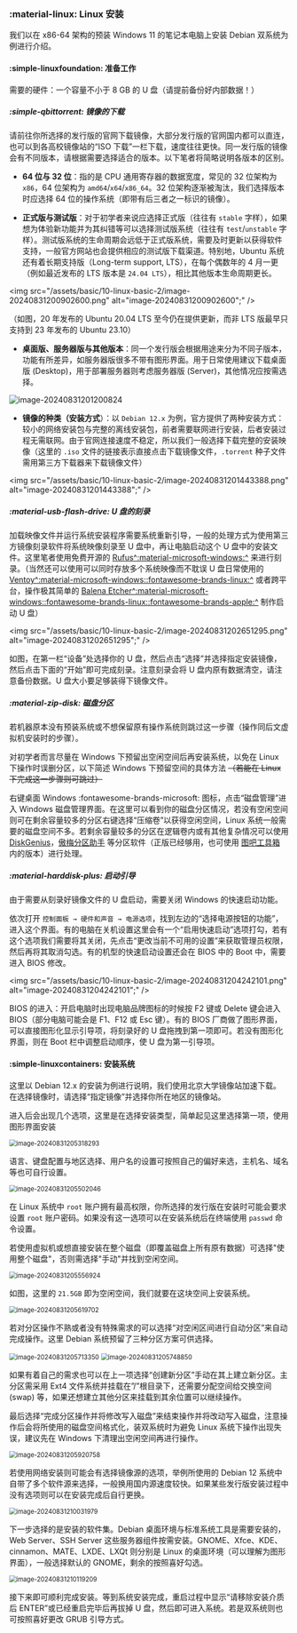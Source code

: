 ### :material-linux: Linux 安装

我们以在 x86-64 架构的预装 Windows 11 的笔记本电脑上安装 Debian 双系统为例进行介绍。

#### :simple-linuxfoundation: 准备工作

需要的硬件：一个容量不小于 8 GB 的 U 盘（请提前备份好内部数据！）

##### :simple-qbittorrent: 镜像的下载

请前往你所选择的发行版的官网下载镜像，大部分发行版的官网国内都可以直连，也可以到各高校镜像站的“ISO 下载”一栏下载，速度往往更快。同一发行版的镜像会有不同版本，请根据需要选择适合的版本。以下笔者将简略说明各版本的区别。

- **64 位与 32 位**：指的是 CPU 通用寄存器的数据宽度，常见的 32 位架构为 `x86`，64 位架构为 `amd64`/`x64`/`x86_64`。32 位架构逐渐被淘汰，我们选择版本时应选择 64 位的操作系统（即带有后三者之一标识的镜像）。

- **正式版与测试版**：对于初学者来说应选择正式版（往往有 `stable` 字样），如果想为体验新功能并为其纠错等可以选择测试版系统（往往有 `test`/`unstable` 字样）。测试版系统的生命周期会远低于正式版系统，需要及时更新以获得软件支持，一般官方网站也会提供相应的测试版下载渠道。特别地，Ubuntu 系统还有着长期支持版（Long-term support, LTS），在每个偶数年的 4 月一更（例如最近发布的 LTS 版本是 `24.04 LTS`），相比其他版本生命周期更长。

<img src="/assets/basic/10-linux-basic-2/image-20240831200902600.png" alt="image-20240831200902600";" />

（如图，20 年发布的 Ubuntu 20.04 LTS 至今仍在提供更新，而非 LTS 版最早只支持到 23 年发布的 Ubuntu 23.10）

- **桌面版、服务器版与其他版本**：同一个发行版会根据用途来分为不同子版本，功能有所差异，如服务器版很多不带有图形界面。用于日常使用建议下载桌面版 (Desktop)，用于部署服务器则考虑服务器版 (Server)，其他情况应按需选择。

![image-20240831201200824](/assets/basic/10-linux-basic-2/image-20240831201200824.png)

- **镜像的种类（安装方式**）：以 `Debian 12.x` 为例，官方提供了两种安装方式：较小的网络安装包与完整的离线安装包，前者需要联网进行安装，后者安装过程无需联网。由于官网连接速度不稳定，所以我们一般选择下载完整的安装映像（这里的 `.iso` 文件的链接表示直接点击下载镜像文件，`.torrent` 种子文件需用第三方下载器来下载镜像文件）

<img src="/assets/basic/10-linux-basic-2/image-20240831201443388.png" alt="image-20240831201443388";" />

##### :material-usb-flash-drive: U 盘的刻录

加载映像文件并运行系统安装程序需要系统重新引导，一般的处理方式为使用第三方镜像刻录软件将系统映像刻录至 U 盘中，再让电脑启动这个 U 盘中的安装文件。这里笔者使用免费开源的 [Rufus^:material-microsoft-windows:^](https://rufus.ie/zh/) 来进行刻录。（当然还可以使用可以同时存放多个系统映像而不耽误 U 盘日常使用的 [Ventoy^:material-microsoft-windows::fontawesome-brands-linux:^](https://www.ventoy.net/cn/index.html) 或者跨平台，操作极其简单的 [Balena Etcher^:material-microsoft-windows::fontawesome-brands-linux::fontawesome-brands-apple:^](https://etcher.balena.io/) 制作启动 U 盘）

<img src="/assets/basic/10-linux-basic-2/image-20240831202651295.png" alt="image-20240831202651295";" />

如图，在第一栏“设备”处选择你的 U 盘，然后点击“选择”并选择指定安装镜像，然后点击下面的“开始”即可完成刻录。注意刻录会将 U 盘内原有数据清空，请注意备份数据。U 盘大小要足够装得下镜像文件。

##### :material-zip-disk: 磁盘分区

若机器原本没有预装系统或不想保留原有操作系统则跳过这一步骤（操作同后文虚拟机安装时的步骤）。

对初学者而言尽量在 Windows 下预留出空闲空间后再安装系统，以免在 Linux 下操作时误删分区，以下简述 Windows 下预留空间的具体方法 ~~（若能在 Linux 下完成这一步骤则可跳过）~~

右键桌面 Windows :fontawesome-brands-microsoft: 图标，点击“磁盘管理”进入 Windows 磁盘管理界面。在这里可以看到你的磁盘分区情况，若没有空闲空间则可在剩余容量较多的分区右键选择“压缩卷”以获得空闲空间，Linux 系统一般需要的磁盘空间不多。若剩余容量较多的分区在逻辑卷内或有其他复杂情况可以使用 [DiskGenius](https://www.diskgenius.cn/)，[傲梅分区助手](https://www.disktool.cn/download.html) 等分区软件（正版已经够用，也可使用 [图吧工具箱](https://www.tbtool.cn/) 内的版本）进行处理。

##### :material-harddisk-plus: 启动引导

由于需要从刻录好镜像文件的 U 盘启动，需要关闭 Windows 的快速启动功能。

依次打开 `控制面板 → 硬件和声音 → 电源选项`，找到左边的“选择电源按钮的功能”，进入这个界面。有的电脑在关机设置这里会有一个“启用快速启动”选项打勾，若有这个选项我们需要将其关闭，先点击“更改当前不可用的设置”来获取管理员权限，然后再将其取消勾选。有的机型的快速启动设置还会在 BIOS 中的 Boot 中，需要进入 BIOS 修改。

<img src="/assets/basic/10-linux-basic-2/image-20240831204242101.png" alt="image-20240831204242101";" />

BIOS 的进入：开启电脑时出现电脑品牌图标的时候按 F2 键或 Delete 键会进入 BIOS（部分电脑可能会是 F1、F12 或 Esc 键）。有的 BIOS 厂商做了图形界面，可以直接图形化显示引导项，将刻录好的 U 盘拖拽到第一项即可。若没有图形化界面，则在 Boot 栏中调整启动顺序，使 U 盘为第一引导项。

<!--这里插入一张各个品牌主板的 BIOS 按键图片（表格）-->

#### :simple-linuxcontainers: 安装系统

这里以 Debian 12.x 的安装为例进行说明，我们使用北京大学镜像站加速下载。在选择镜像时，请选择“指定镜像”并选择你所在地区的镜像站。

进入后会出现几个选项，这里是在选择安装类型，简单起见这里选择第一项，使用图形界面安装

<img src="/assets/basic/10-linux-basic-2/image-20240831205318293.png" alt="image-20240831205318293" style="zoom: 80%;" />

语言、键盘配置与地区选择、用户名的设置可按照自己的偏好来选，主机名、域名等也可自行设置。

<img src="/assets/basic/10-linux-basic-2/image-20240831205502046.png" alt="image-20240831205502046" style="zoom:80%;" />

在 Linux 系统中 `root` 账户拥有最高权限，你所选择的发行版在安装时可能会要求设置 `root` 账户密码。如果没有这一选项可以在安装系统后在终端使用 `passwd` 命令设置。

若使用虚拟机或想直接安装在整个磁盘（即覆盖磁盘上所有原有数据）可选择"使用整个磁盘"，否则需选择"手动"并找到空闲空间。

<img src="/assets/basic/10-linux-basic-2/image-20240831205556924.png" alt="image-20240831205556924" style="zoom:80%;" />

如图，这里的 `21.5GB` 即为空闲空间，我们就要在这块空间上安装系统。

<img src="/assets/basic/10-linux-basic-2/image-20240831205619702.png" alt="image-20240831205619702" style="zoom:80%;" />

若对分区操作不熟或者没有特殊需求的可以选择“对空闲区间进行自动分区”来自动完成操作。这里 Debian 系统预留了三种分区方案可供选择。

<img src="/assets/basic/10-linux-basic-2/image-20240831205713350.png" alt="image-20240831205713350" style="zoom:80%;" />

<img src="/assets/basic/10-linux-basic-2/image-20240831205748850.png" alt="image-20240831205748850" style="zoom:80%;" />

如果有着自己的需求也可以在上一项选择“创建新分区”手动在其上建立新分区。主分区需采用 Ext4 文件系统并挂载在”/”根目录下，还需要分配空间给交换空间 (swap) 等，如果还想建立其他分区来挂载到其余位置可以继续操作。

最后选择“完成分区操作并将修改写入磁盘”来结束操作并将改动写入磁盘，注意操作后会将所使用的磁盘空间格式化，装双系统时为避免 Linux 系统下操作出现失误，建议先在 Windows 下清理出空闲空间再进行操作。

<img src="/assets/basic/10-linux-basic-2/image-20240831205920758.png" alt="image-20240831205920758" style="zoom:80%;" />

若使用网络安装则可能会有选择镜像源的选项，举例所使用的 Debian 12 系统中自带了多个软件源来选择，一般换用国内源速度较快。如果某些发行版安装过程中没有选项则可以在安装完成后自行更换。

<img src="/assets/basic/10-linux-basic-2/image-20240831210031979.png" alt="image-20240831210031979" style="zoom:80%;" />

下一步选择的是安装的软件集。Debian 桌面环境与标准系统工具是需要安装的，Web Server、SSH Server 这些服务器组件按需安装。GNOME、Xfce、KDE、cinnamon、MATE、LXDE、LXQt 则分别是 Linux 的桌面环境（可以理解为图形界面），一般选择默认的 GNOME，剩余的按照喜好勾选。

<img src="/assets/basic/10-linux-basic-2/image-20240831210119209.png" alt="image-20240831210119209" style="zoom:80%;" />

接下来即可顺利完成安装。等到系统安装完成，重启过程中显示“请移除安装介质后 ENTER”或已经重启完毕后再拔掉 U 盘，然后即可进入系统。若是双系统则也可按照喜好更改 GRUB 引导方式。
